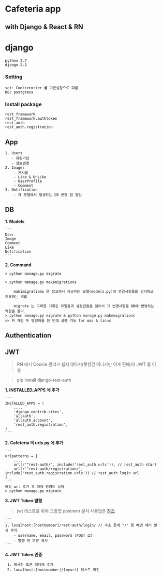 # Cafeteria app

## with Django & React & RN

# django
    python 3.7
    django 2.2
    
### Setting
    
    set: Cookiecutter 를 기본설정으로 따름
    DB: postgress

### Install package
    rest_framework
    rest_framework.authtoken
    rest_auth
    rest_auth.registration

## App
    1. Users
       - 회원가입
       - 정보변경
    2. Images
        - 게시글
        - Like & UnLike
        - UserProfile
        - Comment
    3. Notification 
        - 각 모델에서 발생하는 DB 변경 점 알림

## DB
 **1. Models**
    
    ```
    User
    Image
    Comment
    Like
    Notification
    ```
 **2. Command**

    > python manage.py migrate

    > python manage.py makemigrations

        makimigrations 은 장고에서 제공하는 모델(models.py)의 변경사항들을 감지하고 기록하는 역할
        
        migrate 는 그러한 기록된 파일들과 설정값들을 읽어서 그 변경사항을 DB에 반영하는 역할을 한다.
    > python manage.py migrate & python manage.py makemigrations
    >> 위 처럼 두 명령어를 한 번에 실행 가능 for mac & linux


## Authentication

## JWT
>RN 에서 Cookie 관리가 쉽지 않아서(못할건 아니지만 이게 편해서) JWT 를 이용 

> pip install django-rest-auth

**1. INSTALLED_APPS 에 추가**

    ```
    INSTALLED_APPS = (
        ...,
        'django.contrib.sites',
        'allauth',
        'allauth.account',
        'rest_auth.registration',
    )
    ```
**2. Cafeteria 의 urls.py 에 추가**

    ```
    urlpatterns = [
        ...,
        url(r'^rest-auth/', include('rest_auth.urls')), // rest_auth start
        url(r'^rest-auth/registration/', include('rest_auth.registration.urls')) // rest_auth login url
    ] 
    ```
    해당 url 추가 후 아래 명령어 실행
    > python manage.py migrate

**3. JWT Token 발행**
    
> jwt 테스트를 위해 크롬앱 postman 설치 사용법은 [참조](https://meetup.toast.com/posts/107)

    ```
    1. localhost:[hostnumber]/rest-auth/login/ // 주소 끝에 "/" 를 빼면 에러 발생 주의
        - username, email, password (POST 값) 
        - 발행 된 토큰 복사
    ```

**4. JWT Token 인증**
   ```
    1. 복사한 토큰 헤더에 추가
    2. localhost:[hostnumber]/[myurl] 테스트 확인
   ```



    




    
    
    